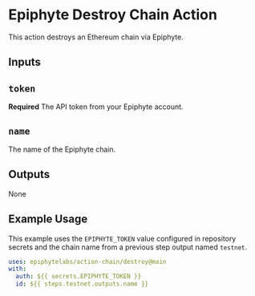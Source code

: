 # Epiphyte Destroy Chain Action
This action destroys an Ethereum chain via Epiphyte.

## Inputs
## `token`
**Required** The API token from your Epiphyte account.
## `name`
The name of the Epiphyte chain.

## Outputs
None

## Example Usage

This example uses the `EPIPHYTE_TOKEN` value configured in repository secrets and
the chain name from a previous step output named `testnet`.

```yaml
uses: epiphytelabs/action-chain/destroy@main
with:
  auth: ${{ secrets.EPIPHYTE_TOKEN }}
  id: ${{ steps.testnet.outputs.name }}
```